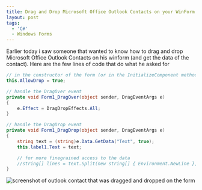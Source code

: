 ```yaml
---
title: Drag and Drop Microsoft Office Outlook Contacts on your WinForm
layout: post
tags:
  - 'C#'
  - Windows Forms
---
```

Earlier today i saw someone that wanted to know how to drag and drop Microsoft Office Outlook Contacts on his winform (and get the data of the contact). Here are the few lines of code that do what he asked for

```csharp
// in the constructor of the form (or in the InitializeComponent method if you set it via the Designer)
this.AllowDrop = true;

// handle the DragOver event
private void Form1_DragOver(object sender, DragEventArgs e)
{
	e.Effect = DragDropEffects.All;
}

// handle the DragDrop event
private void Form1_DragDrop(object sender, DragEventArgs e)
{
	string text = (string)e.Data.GetData("Text", true);
	this.label1.Text = text;

	// for more finegrained access to the data
	//string[] lines = text.Split(new string[] { Environment.NewLine }, StringSplitOptions.RemoveEmptyEntries);
}
```
  

  
![screenshot of outlook contact that was dragged and dropped on the form](http://www.timvw.be/wp-content/images/outlookcontactdragdrop.jpg)
